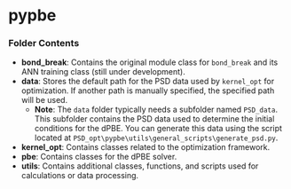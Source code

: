 # pypbe

### Folder Contents

- **bond_break**: Contains the original module class for `bond_break` and its ANN training class (still under development).
- **data**: Stores the default path for the PSD data used by `kernel_opt` for optimization. If another path is manually specified, the specified path will be used.
  - **Note**: The `data` folder typically needs a subfolder named `PSD_data`. This subfolder contains the PSD data used to determine the initial conditions for the dPBE. You can generate this data using the script located at `PSD_opt\pypbe\utils\general_scripts\generate_psd.py`.
- **kernel_opt**: Contains classes related to the optimization framework.
- **pbe**: Contains classes for the dPBE solver.
- **utils**: Contains additional classes, functions, and scripts used for calculations or data processing.
